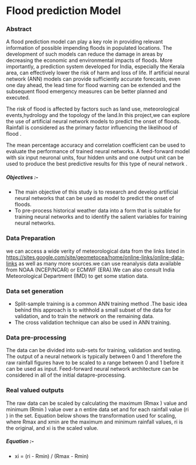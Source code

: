 # Flood prediction Model
### Abstract

A flood prediction model can play a key role in providing relevant information of possible impending floods in populated locations. The development of such models can reduce the damage in areas by decreasing the economic and environmental impacts of floods. More importantly, a prediction system developed for India, especially the Kerala area, can effectively lower the risk of harm and loss of life. If artificial neural network (ANN) models can provide sufficiently accurate forecasts, even one day ahead, the lead time for flood warning can be extended and the subsequent flood emergency measures can be better planned and executed.

The risk of flood is affected by factors such as land use, meteorological events,hydrology and the topology of the land.In this  project,we can explore the use of artificial neural network models to predict the onset of floods. Rainfall is considered as the primary factor influencing the likelihood of flood .

The mean percentage accuracy and correlation coefficient can be used to evaluate the performance of trained neural networks. A feed-forward model with six input neuronal units, four hidden units and one output unit can be used to produce the best predictive results for this type of neural network .

##### Objectives :-
- The main objective of this study is to research and develop artificial neural networks that can be used as model to predict the onset of floods.
- To pre-process historical weather data into a form that is suitable for training neural networks and to identify the salient variables for training neural networks.

### Data Preparation
we can access a wide verity of meteorological data from the links listed in https://sites.google.com/site/geometocea/home/online-links/online-data-links as well as many more sources.we can use reanalysis data available from NOAA (NCEP/NCAR) or ECMWF (ERA).We can also consult India Meteorological Department (IMD) to get some station data.

### Data set generation
- Split-sample training is a common ANN training method .The basic idea behind this approach is to withhold a small subset of the data for validation, and to train the network on the remaining data.
- The cross validation technique can also be used in ANN training.
### Data pre-processing
The data can be divided into sub-sets for training, validation
and testing. The output of a neural network is typically between 0 and 1 therefore the raw rainfall figures have to be scaled to a range between 0 and 1 before it can be used as input. Feed-forward neural network architecture can be considered in all of the initial datapre-processing.
### Real valued outputs
The raw data can be scaled by calculating the maximum (Rmax ) value and minimum (Rmin ) value over a n entire data set and for each rainfall value (ri ) in the set. Equation below shows the transformation used for scaling, where Rmax and xmin are the maximum and minimum rainfall values, ri is the original, and xi is the scaled value.

##### Equation :-
- xi = (ri - Rmin) / (Rmax - Rmin)
 
